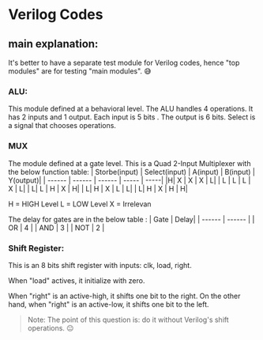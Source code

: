# Verilog Codes

## main explanation:
 It's better to have a separate test module for Verilog codes, hence  "top modules" are for testing "main modules". :sweat_smile: 
 ### ALU:
This module defined at a behavioral level. 
The ALU handles 4 operations. It has 2 inputs and 1 output.
Each input is 5 bits . The output is 6 bits. Select is a signal that chooses operations.
### MUX
The module defined at a gate level. 
This is a Quad 2-Input Multiplexer with the below function table:
| Storbe(input) | Select(input) | A(input) | B(input) | Y(output)|
| ------ | ------ | ------ | ----- | -----|
|H| X | X | X | L|
| L | L | L | X | L|
| L| L | H | X | H|
| L| H | X | L | L|
|  L| H | X | H | H|

H = HIGH Level
L = LOW Level
X = Irrelevan

The delay for gates are in the below table :
| Gate | Delay|
| ------ | ------ |
| OR | 4 |
| AND | 3 |
| NOT | 2 |

### Shift Register:
This is an 8 bits shift register with inputs: clk, load, right.

When "load" actives, it initialize with zero.

When "right" is an active-high, it shifts one bit to the right. On the other hand, when "right" is an active-low, it shifts one bit to the left.
> Note: The point of this question is: do it without Verilog's shift operations. :neutral_face:


